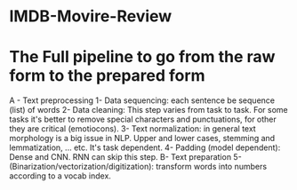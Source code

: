 # IMDB-Movire-Review
# The Full pipeline to go from the raw form to the prepared form
A - Text preprocessing
  1- Data sequencing: each sentence be sequence (list) of words
  2- Data cleaning: This step varies from task to task. For some tasks it's better to remove special characters and punctuations, for other they are critical (emotiocons).
  3- Text normalization: in general text morphology is a big issue in NLP. Upper and lower cases, stemming and lemmatization, ... etc. It's task dependent.
  4- Padding (model dependent): Dense and CNN. RNN can skip this step.
B- Text preparation
  5- (Binarization/vectorization/digitization): transform words into numbers according to a vocab index.
